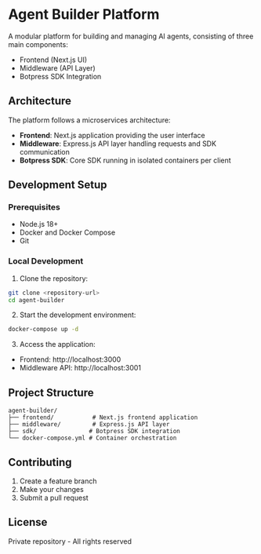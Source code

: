 # Agent Builder Platform

A modular platform for building and managing AI agents, consisting of three main components:
- Frontend (Next.js UI)
- Middleware (API Layer)
- Botpress SDK Integration

## Architecture

The platform follows a microservices architecture:
- **Frontend**: Next.js application providing the user interface
- **Middleware**: Express.js API layer handling requests and SDK communication
- **Botpress SDK**: Core SDK running in isolated containers per client

## Development Setup

### Prerequisites
- Node.js 18+
- Docker and Docker Compose
- Git

### Local Development

1. Clone the repository:
```bash
git clone <repository-url>
cd agent-builder
```

2. Start the development environment:
```bash
docker-compose up -d
```

3. Access the application:
- Frontend: http://localhost:3000
- Middleware API: http://localhost:3001

## Project Structure

```
agent-builder/
├── frontend/           # Next.js frontend application
├── middleware/         # Express.js API layer
├── sdk/               # Botpress SDK integration
└── docker-compose.yml # Container orchestration
```

## Contributing

1. Create a feature branch
2. Make your changes
3. Submit a pull request

## License

Private repository - All rights reserved